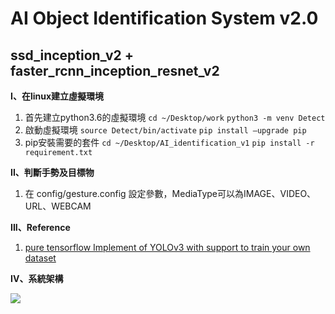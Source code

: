 # AI Object Identification System v2.0
## ssd_inception_v2 + faster_rcnn_inception_resnet_v2

**I、在linux建立虛擬環境**
1. 首先建立python3.6的虛擬環境
    `cd ~/Desktop/work`
    `python3 -m venv Detect`
3. 啟動虛擬環境
    `source Detect/bin/activate`
    `pip install –upgrade pip`
3. pip安裝需要的套件
    `cd ~/Desktop/AI_identification_v1`
    `pip install -r requirement.txt`

**II、判斷手勢及目標物**
1. 在 config/gesture.config 設定參數，MediaType可以為IMAGE、VIDEO、URL、WEBCAM

**III、Reference**
1. [pure tensorflow Implement of YOLOv3 with support to train your own dataset](https://github.com/YunYang1994/tensorflow-yolov3)

**IV、系統架構**

![](https://i.imgur.com/puWF3eK.jpg)





